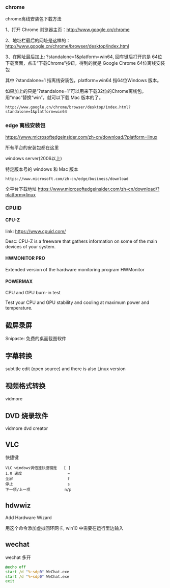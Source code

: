 
### chrome 

chrome离线安装包下载方法

1、打开 Chrome 浏览器主页：http://www.google.cn/chrome

2、地址栏最后的网址是这样的：http://www.google.cn/chrome/browser/desktop/index.html

3、在网址最后加上: ?standalone=1&platform=win64, 回车键后打开的是 64位下载页面，点击“下载Chrome”按钮，得到的就是 Google Chrome 64位离线安装包

其中 ?standalone=1 指离线安装包，platform=win64 指64位Windows 版本。

如果加上的只是“?standalone=1”可以用来下载32位的Chrome离线包。用“mac”替换“win”，就可以下载 Mac 版本的了。

    http://www.google.cn/chrome/browser/desktop/index.html?standalone=1&platform=win64


### edge 离线安装包

https://www.microsoftedgeinsider.com/zh-cn/download/?platform=linux

所有平台的安装包都在这里

windows server(2006以上)


特定版本号的 windows 和 Mac 版本

    https://www.microsoft.com/zh-cn/edge/business/download


全平台下载地址
    https://www.microsoftedgeinsider.com/zh-cn/download/?platform=linux


### CPUID

#### CPU-Z

link: https://www.cpuid.com/

Desc: CPU-Z is a freeware that gathers information on some of the main devices of your system.


#### HWMONITOR PRO

Extended version of the hardware monitoring program HWMonitor


#### POWERMAX

CPU and GPU burn-in test

Test your CPU and GPU stability and cooling at maximum power and temperature.


## 截屏录屏

Snipaste: 免费的桌面截图软件



## 字幕转换

subtitle edit (open source)
    and there is also Linux version


## 视频格式转换

vidmore

## DVD 烧录软件

vidmore dvd creator


## VLC

快捷键

    VLC windows调倍速快捷键是   [ ]
    1.0 速度                    =
    全屏                        f
    停止                        s
    下一项/上一项               n/p



## hdwwiz

Add Hardware Wizard

用这个命令添加虚拟回环网卡, win10 中需要在运行里边输入


## wechat

wechat 多开

```wechat.bat
@echo off
start /d "%~sdp0" WeChat.exe
start /d "%~sdp0" WeChat.exe
exit

```
